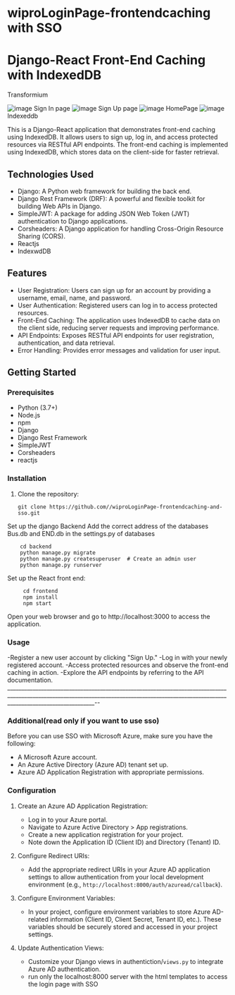 # wiproLoginPage-frontendcaching with SSO
# Django-React Front-End Caching with IndexedDB
Transformium 

![image](https://github.com/WinRJ3z/wiproLoginPage-frontendcaching/assets/97877584/ce6f658a-7cfa-40fa-84f1-c793786ff84e)
Sign In page
![image](https://github.com/WinRJ3z/wiproLoginPage-frontendcaching/assets/97877584/b87bf4a7-1313-4713-b557-50ac5a6badb1)
Sign Up page
![image](https://github.com/WinRJ3z/wiproLoginPage-frontendcaching/assets/97877584/fc4f1610-2031-448b-83a2-b1263e80a5bf)
HomePage
![image](https://github.com/WinRJ3z/wiproLoginPage-frontendcaching/assets/97877584/2202f950-9c01-4ee3-aae6-aaeb3de722dc)
Indexeddb



This is a Django-React application that demonstrates front-end caching using IndexedDB. It allows users to sign up, log in, and access protected resources via RESTful API endpoints. The front-end caching is implemented using IndexedDB, which stores data on the client-side for faster retrieval.

## Technologies Used

- Django: A Python web framework for building the back end.
- Django Rest Framework (DRF): A powerful and flexible toolkit for building Web APIs in Django.
- SimpleJWT: A package for adding JSON Web Token (JWT) authentication to Django applications.
- Corsheaders: A Django application for handling Cross-Origin Resource Sharing (CORS).
- Reactjs
- IndexwdDB

## Features

- User Registration: Users can sign up for an account by providing a username, email, name, and password.
- User Authentication: Registered users can log in to access protected resources.
- Front-End Caching: The application uses IndexedDB to cache data on the client side, reducing server requests and improving performance.
- API Endpoints: Exposes RESTful API endpoints for user registration, authentication, and data retrieval.
- Error Handling: Provides error messages and validation for user input.

## Getting Started

### Prerequisites

- Python (3.7+)
- Node.js
- npm
- Django
- Django Rest Framework
- SimpleJWT
- Corsheaders
- reactjs

### Installation

1. Clone the repository:

   ```shell
   git clone https://github.com//wiproLoginPage-frontendcaching-and-sso.git
Set up the django Backend 
Add the correct address of the databases Bus.db and END.db in the settings.py of databases 

        cd backend
        python manage.py migrate
        python manage.py createsuperuser  # Create an admin user
        python manage.py runserver
Set up the React front end:

         cd frontend
         npm install
         npm start
Open your web browser and go to http://localhost:3000 to access the application.

### Usage
-Register a new user account by clicking "Sign Up."
-Log in with your newly registered account.
-Access protected resources and observe the front-end caching in action.
-Explore the API endpoints by referring to the API documentation.
___________________________________________________________________________________________________________________________________________________________________________________________--
### Additional(read only if you want to use sso)
Before you can use SSO with Microsoft Azure, make sure you have the following:

- A Microsoft Azure account.
- An Azure Active Directory (Azure AD) tenant set up.
- Azure AD Application Registration with appropriate permissions.

### Configuration

1. Create an Azure AD Application Registration:
   - Log in to your Azure portal.
   - Navigate to Azure Active Directory > App registrations.
   - Create a new application registration for your project.
   - Note down the Application ID (Client ID) and Directory (Tenant) ID.

2. Configure Redirect URIs:
   - Add the appropriate redirect URIs in your Azure AD application settings to allow authentication from your local development environment (e.g., `http://localhost:8000/auth/azuread/callback`).

3. Configure Environment Variables:
   - In your project, configure environment variables to store Azure AD-related information (Client ID, Client Secret, Tenant ID, etc.). These variables should be securely stored and accessed in your project settings.

4. Update Authentication Views:
   - Customize your Django views in authentiction/`views.py` to integrate Azure AD authentication.
   - run only the localhost:8000 server with the html templates to access the login page with SSO

